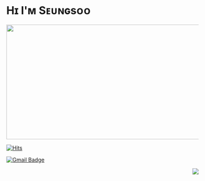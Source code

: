 # Hɪ I'ᴍ Sᴇᴜɴɢsᴏᴏ

<p align="center"><img src="https://cdn.discordapp.com/attachments/1052968210678423552/1065987022457688064/2afa1da2e65724b0.png"  width="700" height="300"></p>

[![Hits](https://hits.seeyoufarm.com/api/count/incr/badge.svg?url=https%3A%2F%2Fgithub.com%2Fseungsoo525&count_bg=%23EB8B10&title_bg=%23684327&icon=&icon_color=%23E7E7E7&title=VISIT&edge_flat=false)](https://github.com/SeungSoo525)

[![Gmail Badge](https://img.shields.io/badge/Gmail-D14836?style=flat&logo=Gmail&logoColor=white)](mailto:shinseungsoo525@gmail.com)

<img align='right' src="http://mazassumnida.wtf/api/v2/generate_badge?boj=seungsoo525">
